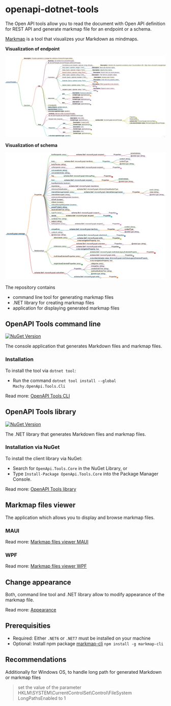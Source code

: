 # openapi-dotnet-tools

The Open API tools allow you to read the document with Open API definition for REST API and generate markmap file for an endpoint or a schema. 

[Markmap](https://github.com/markmap/markmap) is a tool that visualizes your Markdown as mindmaps.

**Visualization of endpoint**

![](Assets/endpoint.png)

**Visualization of schema**

![](Assets/schema.png)

The repository contains
- command line tool for generating markmap files
- .NET library for creating markmap files
- application for displaying generated markmap files 

## OpenAPI Tools command line

[![NuGet Version](https://buildstats.info/nuget/Machy.OpenApi.Tools.Cli)](https://www.nuget.org/packages/Machy.OpenApi.Tools.Cli/)

The console application that generates Markdown files and markmap files.

### Installation

To install the tool via `dotnet tool`:

* Run the command `dotnet tool install --global Machy.OpenApi.Tools.Cli`

Read more: [OpenAPI Tools CLI](OpenApi.Tools.CLI/README.md)


## OpenAPI Tools library

[![NuGet Version](https://buildstats.info/nuget/Machy.OpenApi.Tools.Core)](https://www.nuget.org/packages/Machy.OpenApi.Tools.Core/)

The .NET library that generates Markdown files and markmap files.

### Installation via NuGet

To install the client library via NuGet:

* Search for `OpenApi.Tools.Core` in the NuGet Library, or
* Type `Install-Package OpenApi.Tools.Core` into the Package Manager Console.

Read more: [OpenAPI Tools library](OpenApi.Tools.Core/README.md)

## Markmap files viewer

The application which allows you to display and browse markmap files.

### MAUI

Read more: [Markmap files viewer MAUI](OpenApi.Tools.MarkmapViewer/README.md)

### WPF

Read more: [Markmap files viewer WPF](OpenApi.Tools.MarkmapViewer/README.md)

## Change appearance

Both, command line tool and .NET library allow to modify appearance of the markmap file.

Read more: [Appearance](docs/Appearance.md)

## Prerequisities

* Required: Either `.NET6` or `.NET7` must be installed on your machine
* Optional: Install npm package [markmap-cli](https://www.npmjs.com/package/markmap-cli) `npm install -g markmap-cli`

## Recommendations

Additionally for Windows OS, to handle long path for generated Markdown or markmap files

> set the value of the parameter HKLM\SYSTEM\CurrentControlSet\Control\FileSystem LongPathsEnabled to 1